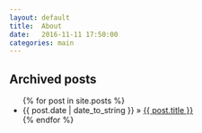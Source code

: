 ```yaml
---
layout: default
title:  About
date:   2016-11-11 17:50:00
categories: main
---
```


<!-- <section id="archive">
  <h2>Archived posts</h2>
  <ul class="posts">
    {%for post in site.posts %}
      {% unless post.next %}
        <ul class="post">
      {% else %}
        {% capture year %}{{ post.date | date: '%Y' }}{% endcapture %}
        {% capture nyear %}{{ post.next.date | date: '%Y' }}{% endcapture %}
        {% if year != nyear %}
          </ul>
          <h3>{{ post.date | date: '%Y' }}</h3>
          <ul class="posts">
        {% endif %}
      {% endunless %}
        <li><span>{{ post.date | date_to_string }}</span> &raquo; <a href="{{ site.baseurl }}{{ post.url }}">{{ post.title }}</a></li>
    {% endfor %}
    </ul>
  </ul>
</section> -->

<h2>Archived posts</h2>

<ul class="posts">
    {% for post in site.posts %}
      <li><span>{{ post.date | date_to_string }}</span> &raquo; <a href="{{ site.baseurl }}{{ post.url }}">{{ post.title }}</a></li>
    {% endfor %}
  </ul>